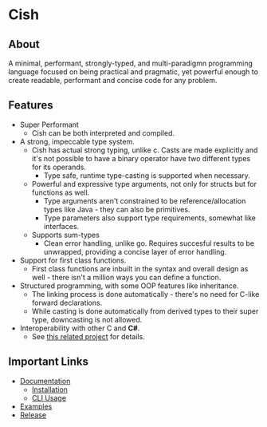 # Cish
## About
A minimal, performant, strongly-typed, and multi-paradigmn programming language focused on being practical and pragmatic, yet powerful enough to create readable, performant and concise code for any problem. 

## Features
* Super Performant
  * Cish can be both interpreted and compiled.
* A strong, impeccable type system.
  * Cish has actual strong typing, unlike c. Casts are made explicitly and it's not possible to have a binary operator have two different types for its operands.
    * Type safe, runtime type-casting is supported when necessary.
  * Powerful and expressive type arguments, not only for structs but for functions as well. 
    * Type arguments aren't constrained to be reference/allocation types like Java - they can also be primitives.
    * Type parameters also support type requirements, somewhat like interfaces.
  * Supports sum-types
    * Clean error handling, unlike go. Requires succesful results to be unwrapped, providing a concise layer of error handling.
* Support for first class functions.
  * First class functions are inbuilt in the syntax and overall design as well - there isn't a million ways you can define a function. 
* Structured programming, with some OOP features like inheritance. 
  * The linking process is done automatically - there's no need for C-like forward declarations.
  * While casting is done automatically from derived types to their super type, downcasting is not allowed. 
* Interoperability with other C and **C#**.
  * See [this related project](https://github.com/TheRealMichaelWang/superforthcsharp) for details.

## Important Links
* [Documentation](https://github.com/TheRealMichaelWang/superforth/wiki)
  * [Installation](https://github.com/TheRealMichaelWang/superforth/wiki/Installation)
  * [CLI Usage](https://github.com/TheRealMichaelWang/superforth/wiki/Command-Line-Usage)
* [Examples](https://github.com/TheRealMichaelWang/superforth/tree/main/examples)
* [Release](https://github.com/TheRealMichaelWang/superforth/releases/tag/0.1)
